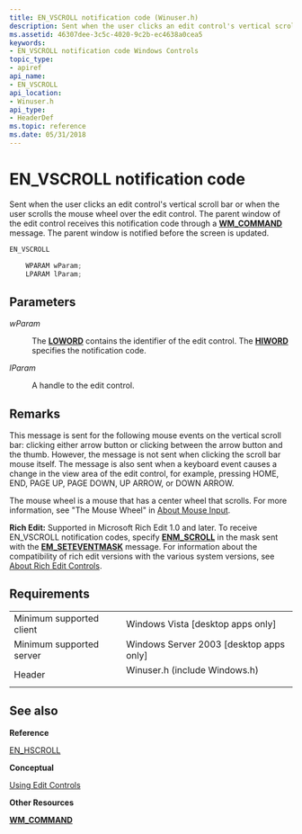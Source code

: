 ```yaml
---
title: EN_VSCROLL notification code (Winuser.h)
description: Sent when the user clicks an edit control's vertical scroll bar or when the user scrolls the mouse wheel over the edit control.
ms.assetid: 46307dee-3c5c-4020-9c2b-ec4638a0cea5
keywords:
- EN_VSCROLL notification code Windows Controls
topic_type:
- apiref
api_name:
- EN_VSCROLL
api_location:
- Winuser.h
api_type:
- HeaderDef
ms.topic: reference
ms.date: 05/31/2018
---
```


# EN\_VSCROLL notification code

Sent when the user clicks an edit control's vertical scroll bar or when the user scrolls the mouse wheel over the edit control. The parent window of the edit control receives this notification code through a [**WM\_COMMAND**](/windows/desktop/menurc/wm-command) message. The parent window is notified before the screen is updated.


```C++
EN_VSCROLL

    WPARAM wParam;
    LPARAM lParam;
```



## Parameters

<dl> <dt>

*wParam* 
</dt> <dd>

The [**LOWORD**](/previous-versions/windows/desktop/legacy/ms632659(v=vs.85)) contains the identifier of the edit control. The [**HIWORD**](/previous-versions/windows/desktop/legacy/ms632657(v=vs.85)) specifies the notification code.

</dd> <dt>

*lParam* 
</dt> <dd>

A handle to the edit control.

</dd> </dl>

## Remarks

This message is sent for the following mouse events on the vertical scroll bar: clicking either arrow button or clicking between the arrow button and the thumb. However, the message is not sent when clicking the scroll bar mouse itself. The message is also sent when a keyboard event causes a change in the view area of the edit control, for example, pressing HOME, END, PAGE UP, PAGE DOWN, UP ARROW, or DOWN ARROW.

The mouse wheel is a mouse that has a center wheel that scrolls. For more information, see "The Mouse Wheel" in [About Mouse Input](/windows/desktop/inputdev/about-mouse-input).

**Rich Edit:** Supported in Microsoft Rich Edit 1.0 and later. To receive EN\_VSCROLL notification codes, specify [**ENM\_SCROLL**](rich-edit-control-event-mask-flags.md) in the mask sent with the [**EM\_SETEVENTMASK**](em-seteventmask.md) message. For information about the compatibility of rich edit versions with the various system versions, see [About Rich Edit Controls](about-rich-edit-controls.md).

## Requirements



|                                     |                                                                                                          |
|-------------------------------------|----------------------------------------------------------------------------------------------------------|
| Minimum supported client<br/> | Windows Vista \[desktop apps only\]<br/>                                                           |
| Minimum supported server<br/> | Windows Server 2003 \[desktop apps only\]<br/>                                                     |
| Header<br/>                   | <dl> <dt>Winuser.h (include Windows.h)</dt> </dl> |



## See also

<dl> <dt>

**Reference**
</dt> <dt>

[EN\_HSCROLL](en-hscroll.md)
</dt> <dt>

**Conceptual**
</dt> <dt>

[Using Edit Controls](using-edit-controls.md)
</dt> <dt>

**Other Resources**
</dt> <dt>

[**WM\_COMMAND**](/windows/desktop/menurc/wm-command)
</dt> </dl>

 

